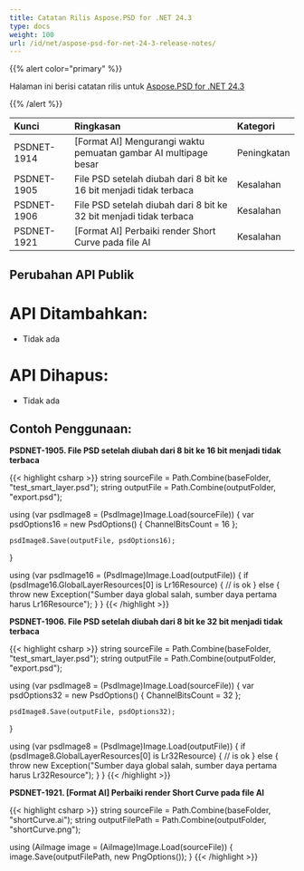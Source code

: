 ```yaml
---
title: Catatan Rilis Aspose.PSD for .NET 24.3
type: docs
weight: 100
url: /id/net/aspose-psd-for-net-24-3-release-notes/
---
```


{{% alert color="primary" %}}

Halaman ini berisi catatan rilis untuk [Aspose.PSD for .NET 24.3](https://www.nuget.org/packages/Aspose.PSD/)

{{% /alert %}}

| **Kunci**   | **Ringkasan**                                                      | **Kategori**   |
|:------------|:------------------------------------------------------------------|:---------------|
| PSDNET-1914 | [Format AI] Mengurangi waktu pemuatan gambar AI multipage besar   | Peningkatan    |
| PSDNET-1905 | File PSD setelah diubah dari 8 bit ke 16 bit menjadi tidak terbaca | Kesalahan      |
| PSDNET-1906 | File PSD setelah diubah dari 8 bit ke 32 bit menjadi tidak terbaca | Kesalahan      |
| PSDNET-1921 | [Format AI] Perbaiki render Short Curve pada file AI               | Kesalahan      |

## **Perubahan API Publik**
# **API Ditambahkan:**
- Tidak ada

# **API Dihapus:**
- Tidak ada

## **Contoh Penggunaan:**

**PSDNET-1905. File PSD setelah diubah dari 8 bit ke 16 bit menjadi tidak terbaca**

{{< highlight csharp >}}
string sourceFile = Path.Combine(baseFolder, "test_smart_layer.psd");
string outputFile = Path.Combine(outputFolder, "export.psd");

using (var psdImage8 = (PsdImage)Image.Load(sourceFile))
{
    var psdOptions16 = new PsdOptions()
    {
        ChannelBitsCount = 16
    };

    psdImage8.Save(outputFile, psdOptions16);
}

using (var psdImage16 = (PsdImage)Image.Load(outputFile))
{
    if (psdImage16.GlobalLayerResources[0] is Lr16Resource)
    {
        // is ok
    }
    else
    {
        throw new Exception("Sumber daya global salah, sumber daya pertama harus Lr16Resource");
    }
}
{{< /highlight >}}

**PSDNET-1906. File PSD setelah diubah dari 8 bit ke 32 bit menjadi tidak terbaca**

{{< highlight csharp >}}
string sourceFile = Path.Combine(baseFolder, "test_smart_layer.psd");
string outputFile = Path.Combine(outputFolder, "export.psd");

using (var psdImage8 = (PsdImage)Image.Load(sourceFile))
{
    var psdOptions32 = new PsdOptions()
    {
        ChannelBitsCount = 32
    };

    psdImage8.Save(outputFile, psdOptions32);
}

using (var psdImage8 = (PsdImage)Image.Load(outputFile))
{
    if (psdImage8.GlobalLayerResources[0] is Lr32Resource)
    {
        // is ok
    }
    else
    {
        throw new Exception("Sumber daya global salah, sumber daya pertama harus Lr32Resource");
    }
}
{{< /highlight >}}

**PSDNET-1921. [Format AI] Perbaiki render Short Curve pada file AI**

{{< highlight csharp >}}
string sourceFile = Path.Combine(baseFolder, "shortCurve.ai");
string outputFilePath = Path.Combine(outputFolder, "shortCurve.png");

using (AiImage image = (AiImage)Image.Load(sourceFile))
{
    image.Save(outputFilePath, new PngOptions());
}
{{< /highlight >}}
